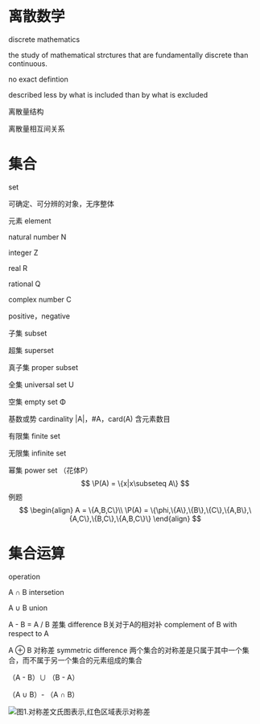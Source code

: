 # 离散数学 

discrete mathematics

the study of mathematical strctures that are fundamentally discrete than continuous.

no exact defintion

described less by what is included than by what is excluded

离散量结构

离散量相互间关系

# 集合

set

可确定、可分辨的对象，无序整体

元素 element

natural number N

integer Z

real R

rational Q

complex number C

positive，negative

子集 subset

超集 superset

真子集 proper subset

全集 universal set U

空集 empty set Φ

基数或势 cardinality |A|，#A，card(A) 含元素数目

有限集 finite set

无限集 infinite set

幂集 power set  （花体P）
$$
\P(A) = \{x|x\subseteq A\}
$$
例题
$$
\begin{align}
A = \{A,B,C\}\\
\P(A) = \{\phi,\{A\},\{B\},\{C\},\{A,B\},\{A,C\},\{B,C\},\{A,B,C\}\}
\end{align}
$$

# 集合运算

operation

A ∩ B  intersetion

A ∪ B union

A - B = A / B 差集  difference  B关对于A的相对补 complement of B with respect to A

A ⊕ B 对称差 symmetric difference 两个集合的对称差是只属于其中一个集合，而不属于另一个集合的元素组成的集合

（A - B）∪ （B - A）

（A ∪ B）- （A ∩ B）

![图1.对称差文氏图表示,红色区域表示对称差](https://bkimg.cdn.bcebos.com/pic/9f510fb30f2442a788b65f74d143ad4bd01302a2?x-bce-process=image/resize,m_lfit,w_1200,limit_1/format,f_auto)

